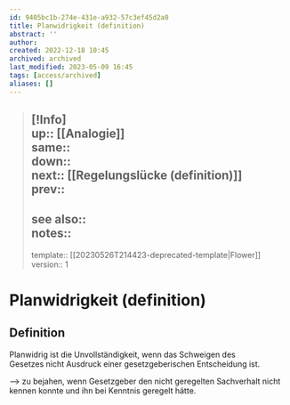 ```yaml
---
id: 9405bc1b-274e-431e-a932-57c3ef45d2a0
title: Planwidrigkeit (definition)
abstract: ''
author: 
created: 2022-12-18 10:45
archived: archived
last_modified: 2023-05-09 16:45
tags: [access/archived]
aliases: []
---
```


> [!Info]  
> up:: [[Analogie]]  
> same::  
> down::  
> next:: [[Regelungslücke (definition)]]  
> prev:: 
> ---  
> see also::  
> notes::
> ---
> template:: [[20230526T214423-deprecated-template|Flower]]  
> version:: 1 

# Planwidrigkeit (definition)

## Definition

Planwidrig ist die Unvollständigkeit, wenn das Schweigen des  
Gesetzes nicht Ausdruck einer gesetzgeberischen Entscheidung ist.

—> zu bejahen, wenn Gesetzgeber den nicht geregelten Sachverhalt nicht kennen konnte und ihn bei Kenntnis geregelt hätte.
